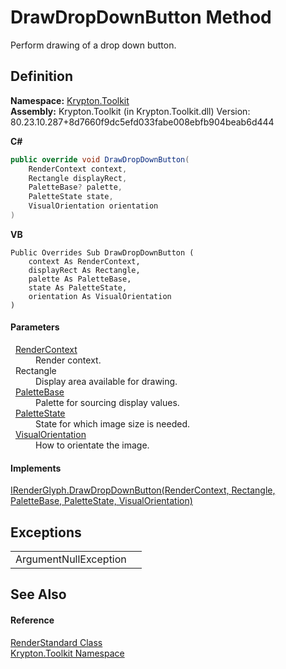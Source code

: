 # DrawDropDownButton Method


Perform drawing of a drop down button.



## Definition
**Namespace:** <a href="79d2eac2-21f4-54ff-7552-b20c33c30600.md">Krypton.Toolkit</a>  
**Assembly:** Krypton.Toolkit (in Krypton.Toolkit.dll) Version: 80.23.10.287+8d7660f9dc5efd033fabe008ebfb904beab6d444

**C#**
``` C#
public override void DrawDropDownButton(
	RenderContext context,
	Rectangle displayRect,
	PaletteBase? palette,
	PaletteState state,
	VisualOrientation orientation
)
```
**VB**
``` VB
Public Overrides Sub DrawDropDownButton ( 
	context As RenderContext,
	displayRect As Rectangle,
	palette As PaletteBase,
	state As PaletteState,
	orientation As VisualOrientation
)
```



#### Parameters
<dl><dt>  <a href="ef60a5af-08ff-7a94-87f5-362a7e392cd4.md">RenderContext</a></dt><dd>Render context.</dd><dt>  Rectangle</dt><dd>Display area available for drawing.</dd><dt>  <a href="6da77fa5-1590-4646-f2ea-70002c922aee.md">PaletteBase</a></dt><dd>Palette for sourcing display values.</dd><dt>  <a href="93e626cd-00cf-240e-06c6-ab4d47e982ba.md">PaletteState</a></dt><dd>State for which image size is needed.</dd><dt>  <a href="d38051f8-c2cc-e81c-0029-02f7ad46f2fa.md">VisualOrientation</a></dt><dd>How to orientate the image.</dd></dl>

#### Implements
<a href="94bccf89-d269-3a5d-3d16-a94f8929c72d.md">IRenderGlyph.DrawDropDownButton(RenderContext, Rectangle, PaletteBase, PaletteState, VisualOrientation)</a>  


## Exceptions
<table>
<tr>
<td>ArgumentNullException</td>
<td /></tr>
</table>

## See Also


#### Reference
<a href="8a8b9945-a6ad-21c4-5182-014e3b962e19.md">RenderStandard Class</a>  
<a href="79d2eac2-21f4-54ff-7552-b20c33c30600.md">Krypton.Toolkit Namespace</a>  
